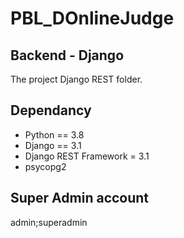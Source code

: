 # PBL_DOnlineJudge
## Backend - Django
The project Django REST folder.

## Dependancy
- Python == 3.8
- Django == 3.1
- Django REST Framework = 3.1
- psycopg2

## Super Admin account
admin;superadmin


